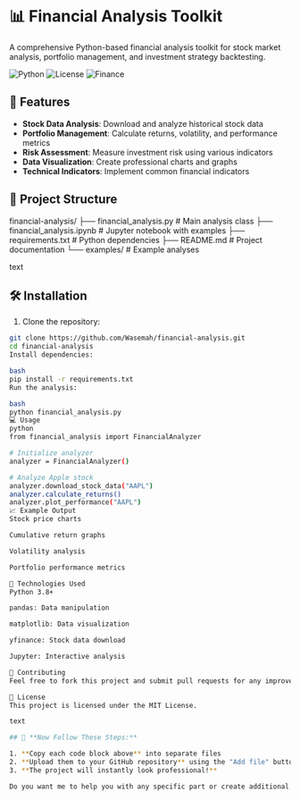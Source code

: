 # 📊 Financial Analysis Toolkit

A comprehensive Python-based financial analysis toolkit for stock market analysis, portfolio management, and investment strategy backtesting.

![Python](https://img.shields.io/badge/Python-3.8%2B-blue)
![License](https://img.shields.io/badge/License-MIT-green)
![Finance](https://img.shields.io/badge/Finance-Analysis-orange)

## 🚀 Features

- **Stock Data Analysis**: Download and analyze historical stock data
- **Portfolio Management**: Calculate returns, volatility, and performance metrics
- **Risk Assessment**: Measure investment risk using various indicators
- **Data Visualization**: Create professional charts and graphs
- **Technical Indicators**: Implement common financial indicators

## 📁 Project Structure
financial-analysis/
├── financial_analysis.py # Main analysis class
├── financial_analysis.ipynb # Jupyter notebook with examples
├── requirements.txt # Python dependencies
├── README.md # Project documentation
└── examples/ # Example analyses

text

## 🛠️ Installation

1. Clone the repository:
```bash
git clone https://github.com/Wasemah/financial-analysis.git
cd financial-analysis
Install dependencies:

bash
pip install -r requirements.txt
Run the analysis:

bash
python financial_analysis.py
💻 Usage
python
from financial_analysis import FinancialAnalyzer

# Initialize analyzer
analyzer = FinancialAnalyzer()

# Analyze Apple stock
analyzer.download_stock_data("AAPL")
analyzer.calculate_returns()
analyzer.plot_performance("AAPL")
📈 Example Output
Stock price charts

Cumulative return graphs

Volatility analysis

Portfolio performance metrics

🔧 Technologies Used
Python 3.8+

pandas: Data manipulation

matplotlib: Data visualization

yfinance: Stock data download

Jupyter: Interactive analysis

🤝 Contributing
Feel free to fork this project and submit pull requests for any improvements!

📄 License
This project is licensed under the MIT License.

text

## 🎯 **Now Follow These Steps:**

1. **Copy each code block above** into separate files
2. **Upload them to your GitHub repository** using the "Add file" button
3. **The project will instantly look professional!**

Do you want me to help you with any specific part or create additional files? I can provide code for portfolio optimization, risk analysis, or any other financial features you need! 🚀
